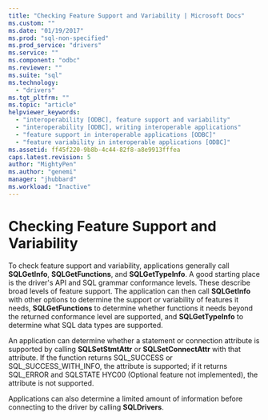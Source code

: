 ```yaml
---
title: "Checking Feature Support and Variability | Microsoft Docs"
ms.custom: ""
ms.date: "01/19/2017"
ms.prod: "sql-non-specified"
ms.prod_service: "drivers"
ms.service: ""
ms.component: "odbc"
ms.reviewer: ""
ms.suite: "sql"
ms.technology: 
  - "drivers"
ms.tgt_pltfrm: ""
ms.topic: "article"
helpviewer_keywords: 
  - "interoperability [ODBC], feature support and variability"
  - "interoperability [ODBC], writing interoperable applications"
  - "feature support in interoperable applications [ODBC]"
  - "feature variability in interoperable applications [ODBC]"
ms.assetid: ff45f220-9b8b-4c44-82f8-a8e9913fffea
caps.latest.revision: 5
author: "MightyPen"
ms.author: "genemi"
manager: "jhubbard"
ms.workload: "Inactive"
---
```

# Checking Feature Support and Variability
To check feature support and variability, applications generally call **SQLGetInfo**, **SQLGetFunctions**, and **SQLGetTypeInfo**. A good starting place is the driver's API and SQL grammar conformance levels. These describe broad levels of feature support. The application can then call **SQLGetInfo** with other options to determine the support or variability of features it needs, **SQLGetFunctions** to determine whether functions it needs beyond the returned conformance level are supported, and **SQLGetTypeInfo** to determine what SQL data types are supported.  
  
 An application can determine whether a statement or connection attribute is supported by calling **SQLSetStmtAttr** or **SQLSetConnectAttr** with that attribute. If the function returns SQL_SUCCESS or SQL_SUCCESS_WITH_INFO, the attribute is supported; if it returns SQL_ERROR and SQLSTATE HYC00 (Optional feature not implemented), the attribute is not supported.  
  
 Applications can also determine a limited amount of information before connecting to the driver by calling **SQLDrivers**.
